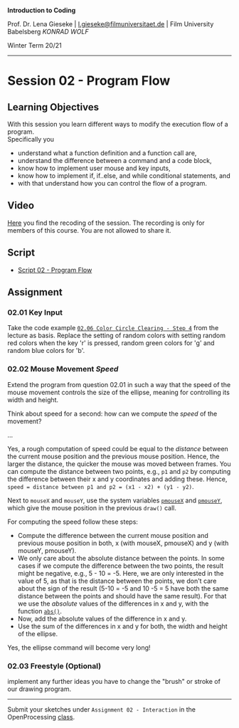 **Introduction to Coding** 

Prof. Dr. Lena Gieseke | l.gieseke@filmuniversitaet.de | Film University Babelsberg *KONRAD WOLF*

Winter Term 20/21

---

# Session 02 - Program Flow

## Learning Objectives


With this session you learn different ways to modify the execution flow of a program.  
Specifically you

* understand what a function definition and a function call are,
* understand the difference between a command and a code block,
* know how to implement user mouse and key inputs,
* know how to implement if, if..else, and while conditional statements, and
* with that understand how you can control the flow of a program.


## Video

[Here](https://drive.google.com/file/d/1yeQtby58-rU_1AK3gewkxiOb-VNToMHj/view?usp=sharing) you find the recoding of the session. The recording is only for members of this course. You are not allowed to share it.

## Script

* [Script 02 - Program Flow](../../02_scripts/itc_ws2021_04_flow_script.md)


## Assignment

### 02.01 Key Input 

Take the code example [`02.06 Color Circle Clearing - Step 4`](https://www.openprocessing.org/sketch/1018332) from the lecture as basis. Replace the setting of random colors with setting random red colors when the key 'r' is pressed, random green colors for 'g' and random blue colors for 'b'.

### 02.02 Mouse Movement *Speed*

Extend the program from question 02.01 in such a way that the speed of the mouse movement controls the size of the ellipse, meaning for controlling its width and height. 

Think about speed for a second: how can we compute the *speed* of the movement?  

...
 
Yes, a rough computation of speed could be equal to the *distance* between the current mouse position and the previous mouse position. Hence, the larger the distance, the quicker the mouse was moved between frames. You can compute the distance between two points, e.g., `p1` and `p2` by computing the difference between their x and y coordinates and adding these. Hence, `speed = distance between p1 and p2 = (x1 - x2) + (y1 - y2)`. 

Next to `mouseX` and `mouseY`, use the system variables [`pmouseX`](https://p5js.org/reference/#/p5/pmouseX) and [`pmouseY`](https://p5js.org/reference/#/p5/pmouseY), which give the mouse position in the previous `draw()` call.

For computing the speed follow these steps:

* Compute the difference between the current mouse position and previous mouse position in both, x (with mouseX, pmouseX) and y (with mouseY, pmouseY).
* We only care about the absolute distance between the points. In some cases if we compute the difference between the two points, the result might be negative, e.g., 5 - 10 = -5. Here, we are only interested in the value of 5, as that is the distance between the points, we don't care about the sign of the result (5-10 = -5 and 10 -5 = 5 have both the same distance between the points and should have the same result). For that we use the *absolute* values of the differences in x and y, with the function [`abs()`](https://p5js.org/reference/#/p5/abs). 
* Now, add the absolute values of the difference in x and y.
* Use the sum of the differences in x and y for both, the width and height of the ellipse.

Yes, the ellipse command will become very long!

### 02.03 Freestyle (Optional)

implement any further ideas you have to change the "brush" or stroke of our drawing program.

---

Submit your sketches under `Assignment 02 - Interaction` in the OpenProcessing [class](https://www.openprocessing.org/class/64768).
